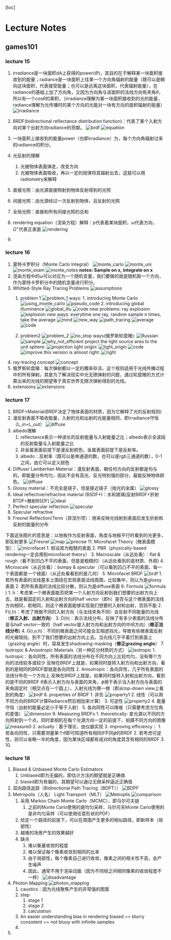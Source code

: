 [toc]
# Lecture Notes
## games101 
### lecture 15
1. irradiance是一块面积dA上获得的power($\Phi$)，其目的在于解释某一块面积接收到的能量；radiance是一块面积上往某一个方向角辐射的能量（既可以是朝向这块面积，代表接受能量；也可以是远离这块面积，代表辐射能量），在radiance的基础上加了方向角，又因为方向角与该面积的法线方向有夹角$\theta$，所以有一个cos$\theta$的乘积。（irradiance理解为某一块面积接收到的光的能量，radiance理解为光传播时的某个方向的光能对一块有方向的面积辐射的能量）
   ![irradiance](./images/irradiance-radiance.png)
2. BRDF(bidirectional reflectance distribution function)：代表了某个入射方向对某个出射方向radiance的贡献。
   ![brdf](./images/brdf.png)
   ![equation](./images/reflectance%20equation.png)
   
3. 一块面积上接收到的能量power（也即irradiance）为，每个方向角辐射过来的radiance的积分。
4. 光反射的理解
   1. 光被物体表面弹走，改变方向
   2. 光被物体表面吸收，再以一定的规律将其辐射出去，这就可以用radiometry来解释
5. 直接光照：由光源直接照射到物体反射得到的光照
6. 间接光照：由光源经过一次反射到物体，且反射的光照
7. 全局光照：直接和所有间接光照的总和
8. rendering equation（渲染方程）解释：p代表着某块面积，$\omega$代表方向，$\Omega^+$代表正表面
   ![rendering](./images/rendering_equation.png)
9.  

### lecture 16
1. 蒙特卡罗积分（Monte Carlo Integral）
   ![monte_carlo](./images/monte_carlo.png)
   ![monte_uni](./images/monte_carlo_uni.png)
   ![monte_exam](./images/monte_example.png)
   ![monte_notes](./images/monte_notes.png)
   **notes: Sample on x, integrate on x**
2. 渲染方程中的$\omega$可以对应为一个随机变量，我们要做的就是随机取一个方向，作为蒙特卡罗积分中的随机变量进行积分。
3. Whitted-Style Ray Tracing Problems
    ![assumptions](./images/assumptions.png)
   1. problem 1
        ![problem_1](./images/whitted_problem1.png)
        ways:
            1. introducing Monte Carlo
            ![using_monte_carlo](./images/using_monte_carlo.png)
            ![pseudo_code](./images/pseudo.png)
            2. introducing global illuminance
            ![global_illu](./images/global_illum.png)
            ![code](./images/code.png)
            new problems: ray explosion
            ![explosion](./images/explosion.png)
            new ways: everytime one ray, random sample n times, take the average
            ![mind](./images/mind.png)
            ![new_way](./images/new_way.png)
            ![path_tracing](./images/pace_tracing.png)
            ![average](./images/average.png)
            ![code](./images/code1.png)
        
   2. problem2
        ![problem_2](./images/problem2.png)
        ![no_stop](./images/nostop.png)
        ways(俄罗斯轮盘赌):
        ![Russian](./images/Russian.png)
        ![sample](./images/sample.png)
        ![why_not_efficient](./images/why_not_efficient.png)
        project the light source area to the unit sphere:
        ![projection](./images/projection.png)
        light origin:
        ![light_origin](./images/light_origin.png)
        ![code](./images/code2.png)
        ![improve](./images/improve.png)
        this version is almost right:
        ![right](./images/right.png)
4. ray-tracing concept
   ![concept](./images/concept.png)
5. 俄罗斯轮盘赌：每次弹射都以一定的概率存活，这个规则适用于光线传播过程中的所有弹射。其是为了解决现实中光无限弹射的问题，通过轮盘赌的方式计算出来的光线的期望等于真实世界无限次弹射得到的光线。
6. extensions
   ![extensions](./images/extensions.png)

### lecture 17
1. BRDF=Material(BRDF决定了物体表面的材质，因为它解释了光的反射规则)
2. 漫反射表面不吸收能量，入射的光和出射的光能量相同，即irradiance守恒（L_in=L_out）
   ![diffuse](./images/diffuse_equation.png)
3. albedo理解
   1. reflectance表示一种波长的反射能量与入射能量之比；albedo表示全波段的反射能量与入射能量之比
   2. 非金属表面前提下是漫反射颜色，金属表面前提下是反射率。
   3. albedo：反射率（既可以是单通道的数，也可以是rgb三通道的数），0-1之间，由它可以定义颜色
4. Diffuse/ Lambertian Material：漫反射表面，朝任何方向的反射都是均与的，即能量分布均匀，因此不会有高光、反光特别强的部分，最能反映物体颜色。
   ![diffuse](./images/diffuse_effect.png)
5. Glossy material：不完全是镜子，但是接近镜子（抛光的金属） 
   ![glossy](./images/glossy_material.png)
6. Ideal reflective/refractive material (BSDF*)：水和玻璃(反射BRDF+折射BTDF=散射BSDF)
   ![ideal](./images/ideal.png)
7. Perfect specular reflection
   ![specular](./images/specular_reflection.png)
8. Specular refractive
9.  Fresnel Reflection/Term（菲涅尔项）：用来反映光线射到表面后发生折射和反射的能量的分布

   下面这张图片的意思是：以地板作为反射表面，角度与地板平行时看到的光更多，即反射更多
   ![Fresnel](./images/Fresnel.png)
   ![map](./images/fresnel_map.png)
   ![precise](./images/precise.png)
11. Microfacet Theory（微表面模型）：
    ![microfacet](./images/microfacet.png)
    1. 假设其为粗糙的表面
    2. PBR（physically-based rendering一定会用到microfacet theory）
    3. Macroscale（从远处看）：flat & rough（看不到凹凸不平的表面，但是是粗糙的）(从远处看到的是材质、外观)
    4. Microscale（从近处看）：bumpy & specular（可以看到凹凸不平的表面，每一个表面都是一个镜面）（从近处看看到的是几何）
    5. Microfacet BRDF
       ![brdf](./images/microfacet_brdf.png)
       1. 若所有表面的法线基本上围绕在宏观表面法线周围，比较集中，则认为是glossy表面
       2. 若所有表面的法线比较分散，则认为是diffuse表面
    6. Formula
         ![formula](./images/microfacet_brdf_formula.png))
         1. h：考虑某一个微表面能否把某一个入射方向反射到我们想要的出射方向上去，就是看固定的入射和出射方向的half vector（即h）是否与这个微表面的法线方向相同，若相同，则这个微表面能够实现我们想要的入射和出射，否则不能
         2. F(i,h)：考虑了根据不同的入射方向（与法线夹角不同）会反射不同能量的光线（**修正入射、出射方向**）
         3. D(h)：表示法线分布，反映了有多少表面的法线分布是与half vector一致的（half vector是入射方向和出射方向的中间方向）(**修正法线分布**)
         4. G(i,o,h)：不同的微表面之间可能会互相遮挡光，导致有些微表面反射的光被阻挡，到不了我们想要的出射方向上去。当光线几乎平着打到表面上（grazing angle）时，容易发生shadowing-masking（**修正grazing angle**）
    7. Isotropic & Anisotropic Materials（另一种区分材质的方式）
         ![isotropic](./images/isotropic.png)
         1. Isotropic：各向同性，所有表面的法线分布在不同方向上比较均匀，没有哪个方向的法线较多或较少
            反映在BRDF上就是，如果同时旋转入射方向和出射方向，看到的是相同的BRDF那就是各向同性
         2. Anisotropic：各向异性，几乎所有表面的法线分布在一个方向上
            反映在BRDF上就是，如果同时旋转入射和出射方向，看到的是不同的BRDF
         $\theta$表示入射方向与表面的夹角，$\phi$用于表示当入射方向与表面的夹角固定时（相交点在一个圆上），入射光线为哪一根（即从top-down view上看到的角度）
         ![brdf](./images/isotropic_brdf.png)
    8. properties of BRDF
         1. 非负
            ![property1](./images/property1.png)
         2. 线性（可以用不同方向的BRDF计算Radiance然后相加来计算）
         3. 可逆性
            ![property2](./images/property2.png)
         4. 能量守恒（出射的能量必定小于等于入射）
         5. 各向同性可以降维（只需要考虑方位角的差值）
            ![dimension](./images/dimension.png)
    9. Measuring BRDFs
         1. theoretically: 拿光源以不同的方向照射到一个点，同时拿相机在每个光源方向一定的前提下，拍摄不同方向的图像
            ![measure](./images/measure_brdf.png)0
         2. actually：基于理论，由仪器实现
         3. improving efficiency：
            1. 若各向同性，只需要测量某个$\theta$即可知道所有相同$\theta$不同$\phi$的BRDF
            2. 若考虑可逆性，则可以省略一半的角度，因为某块区域都有成对的角度其含有相同的BRDF
            3. 
    10. 

### lecture 18
1. Biased & Unbiased Monte Carlo Estimators
   1. Unbiased即为无偏的，即估计方法的期望就是正确值
   2. biased即为有偏的，其期望可以通过无限采样逼近正确值
2. 双向路径追踪（Bidirectional Path Tracing（BDPT））
   ![BDPF](./images/BDPT.png)
3. Metropolis（人名） Light Transport（MLT）
   ![Metroplis](./images/Metropolis.png)
   ![comparison](./images/Metroplis_comparison.png)
   1. 采用 Markov Chain Monte Carlo（MCMC），即马尔可夫链
      1. 之前的Monte Carlo使用的是均匀采样，马尔可夫Monte Carlo使用的是非均匀采样（可以使用任意形状的PDF）   
   2. 给定一个路径的前提下，可以在周围产生更多的相似路径，即新样本（局部性）
   3. 越难的场景产生的效果越好
   4. 缺点
      1. 难以衡量收敛的程度
      2. 难以保证每个像素收敛到相同的比率
      3. 由于局部性，每个像素自己进行收敛，像素之间的相关性不高，会产生噪声
      4. 因此，通常不用于渲染动画（因为不同帧之间相同像素的收敛程度不一样）
      ![disadvantage](./images/disadvantage.png)
4. Photon Mapping
   ![photon_mapping](./images/photon_mapping.png)
   1. caustics：因为光线聚焦产生的非常强的图案
   2. step
      1. stage 1
      2. stage 2
      3. calculation
   3. An easier understanding bias in rendering
      biased == blurry
      consistent == not bluuy with infinite samples
   4. 
5. 